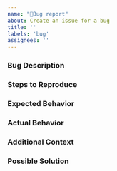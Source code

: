 ```yaml
---
name: "🐞Bug report"
about: Create an issue for a bug
title: ''
labels: 'bug'
assignees: ''
---
```


### Bug Description
<!--- A clear and concise description of what the bug is. -->


### Steps to Reproduce
<!--- Steps to reproduce the behavior: -->
<!--- 1. Go to '...' -->
<!--- 2. Click on '...' -->
<!--- 3. Scroll down to '...' -->
<!--- 4. See error -->


### Expected Behavior
<!--- A clear and concise description of what you expected to happen. -->


### Actual Behavior
<!--- A clear and concise description of what actually happens. -->


### Additional Context
<!--- Add any other context about the problem here. -->


### Possible Solution
<!--- (Optional) Suggest a fix or reason for the bug.-->

